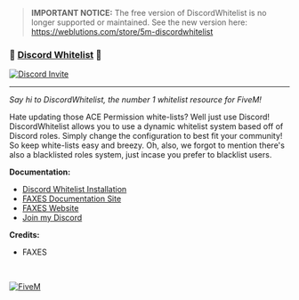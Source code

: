 > **IMPORTANT NOTICE:**
> The free version of DiscordWhitelist is no longer supported or maintained. See the new version here:
> https://weblutions.com/store/5m-discordwhitelist

### 📠 [Discord Whitelist][5mlink] 📠

<a href="https://discord.gg/faxes" target="_blank">
      <picture>
            <source media="(prefers-color-scheme: dark)" srcset="https://api.weblutions.com/discord/invite/faxes">
            <source media="(prefers-color-scheme: light)" srcset="https://api.weblutions.com/discord/invite/faxes/light">
            <img alt="Discord Invite" src="https://api.weblutions.com/discord/invite/faxes">
      </picture>
</a>

----

*Say hi to DiscordWhitelist, the number 1 whitelist resource for FiveM!*

Hate updating those ACE Permission white-lists? Well just use Discord! DiscordWhitelist allows you to use a dynamic whitelist system based off of Discord roles. Simply change the configuration to best fit your community! So keep white-lists easy and breezy. Oh, also, we forgot to mention there's also a blacklisted roles system, just incase you prefer to blacklist users.

**Documentation:**
- [Discord Whitelist Installation](https://docs.faxes.zone/c/fivem/discordwhitelist)
- [FAXES Documentation Site](https://docs.faxes.zone)
- [FAXES Website](docs.faxes.zone)
- [Join my Discord](https://faxes.zone/discord)

**Credits:**
- FAXES

<br />

[![FiveM](https://faxes.zone/i/r5byi.png)][5mlink]

[5mlink]: https://forum.cfx.re/t/251333
